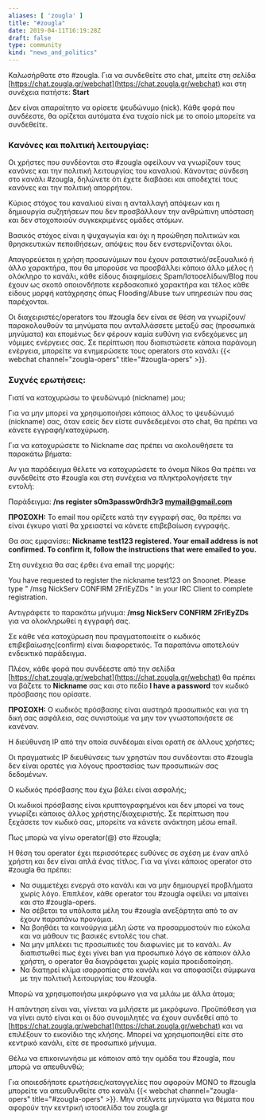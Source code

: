 ```yaml
---
aliases: [ 'zougla' ]
title: "#zougla"
date: 2019-04-11T16:19:28Z
draft: false
type: community
kind: "news_and_politics"
---
```


Καλωσήρθατε στο #zougla. Για να συνδεθείτε στο chat, μπείτε στη σελίδα [https://chat.zougla.gr/webchat](https://chat.zougla.gr/webchat) και στη συνέχεια πατήστε: **Start**

Δεν είναι απαραίτητο να ορίσετε ψευδώνυμο (nick). Κάθε φορά που συνδέεστε, θα ορίζεται αυτόματα ένα τυχαίο nick με το οποίο μπορείτε να συνδεθείτε.

### Κανόνες και πολιτική λειτουργίας:

Οι χρήστες που συνδέονται στο #zougla οφείλουν να γνωρίζουν τους κανόνες και την πολιτική λειτουργίας του καναλιού. Κάνοντας σύνδεση στο κανάλι #zougla, δηλώνετε ότι έχετε διαβάσει και αποδεχτεί τους κανόνες και την πολιτική απορρήτου.

Κύριος στόχος του καναλιού είναι η ανταλλαγή απόψεων και η δημιουργία συζητήσεων που δεν προσβάλλουν την ανθρώπινη υπόσταση και δεν στοχοποιούν συγκεκριμένες ομάδες ατόμων.

Βασικός στόχος είναι η ψυχαγωγία και όχι η προώθηση πολιτικών και θρησκευτικών πεποιθήσεων, απόψεις που δεν ενστερνίζονται όλοι.

Απαγορεύεται η χρήση προσωνύμιων που έχουν ρατσιστικό/σεξουαλικό ή άλλο χαρακτήρα, που θα μπορούσε να προσβάλλει κάποιο άλλο μέλος ή ολόκληρο το κανάλι, κάθε είδους διαφημίσεις Spam/Ιστοσελίδων/Blog που έχουν ως σκοπό οποιονδήποτε κερδοσκοπικό χαρακτήρα και τέλος κάθε είδους μορφή κατάχρησης όπως Flooding/Abuse των υπηρεσιών που σας παρέχονται.

Οι διαχειριστές/operators του #zougla δεν είναι σε θέση να γνωρίζουν/παρακολουθούν τα μηνύματα που ανταλλάσσετε μεταξύ σας (προσωπικά μηνύματα) και επομένως δεν φέρουν καμία ευθύνη για ενδεχόμενες μη νόμιμες ενέργειες σας. Σε περίπτωση που διαπιστώσετε κάποια παράνομη ενέργεια, μπορείτε να ενημερώσετε τους operators στο κανάλι {{< webchat channel="zougla-opers" title="#zougla-opers" >}}.

### Συχνές ερωτήσεις:

Γιατί να κατοχυρώσω το ψευδώνυμό (nickname) μου;

Για να μην μπορεί να χρησιμοποιήσει κάποιος άλλος το ψευδώνυμό (nickname) σας, όταν εσείς δεν είστε συνδεδεμένοι στο chat, θα πρέπει να κάνετε εγγραφή/κατοχύρωση.

Για να κατοχυρώσετε το Nickname σας πρέπει να ακολουθήσετε τα παρακάτω βήματα:

Αν για παράδειγμα θέλετε να κατοχυρώσετε το όνομα Nikos Θα πρέπει να συνδεθείτε στο #zougla και στη συνέχεια να πληκτρολογήσετε την εντολή:

Παράδειγμα: **/ns register s0m3passw0rdh3r3 mymail@gmail.com**

**ΠΡΟΣΟΧΗ:** Το email που ορίζετε κατά την εγγραφή σας, θα πρέπει να είναι έγκυρο γιατί θα χρειαστεί να κάνετε επιβεβαίωση εγγραφής.

Θα σας εμφανίσει: **Nickname test123 registered. Your email address is not confirmed. To confirm it, follow the instructions that were emailed to you.**

Στη συνέχεια θα σας έρθει ένα email της μορφής:

You have requested to register the nickname test123 on Snoonet. Please type " /msg NickServ CONFIRM 2FrlEyZDs " in your IRC Client to complete registration.

Αντιγράφετε το παρακάτω μήνυμα: **/msg NickServ CONFIRM 2FrlEyZDs** για να ολοκληρωθεί η εγγραφή σας.

Σε κάθε νέα κατοχύρωση που πραγματοποιείτε ο κωδικός επιβεβαίωσης(confirm) είναι διαφορετικός. Τα παραπάνω αποτελούν ενδεικτικό παράδειγμα.

Πλέον, κάθε φορά που συνδέεστε από την σελίδα [https://chat.zougla.gr/webchat](https://chat.zougla.gr/webchat) θα πρέπει να βάζετε το **Nickname** σας και στο πεδίο **I have a password** τον κωδικό πρόσβασης που ορίσατε.

**ΠΡΟΣΟΧΗ:** Ο κωδικός πρόσβασης είναι αυστηρά προσωπικός και για τη δική σας ασφάλεια, σας συνιστούμε να μην τον γνωστοποιήσετε σε κανέναν.

Η διεύθυνση IP από την οποία συνδέομαι είναι ορατή σε άλλους χρήστες;

Οι πραγματικές IP διευθύνσεις των χρηστών που συνδέονται στο #zougla δεν είναι ορατές για λόγους προστασίας των προσωπικών σας δεδομένων.

Ο κωδικός πρόσβασης που έχω βάλει είναι ασφαλής;

Οι κωδικοί πρόσβασης είναι κρυπτογραφημένοι και δεν μπορεί να τους γνωρίζει κάποιος άλλος χρήστης/διαχειριστής. Σε περίπτωση που ξεχάσετε τον κωδικό σας, μπορείτε να κάνετε ανάκτηση μέσω email.

Πως μπορώ να γίνω operator(@) στο #zougla;

Η θέση του operator έχει περισσότερες ευθύνες σε σχέση με έναν απλό χρήστη και δεν είναι απλά ένας τίτλος. Για να γίνει κάποιος operator στο #zougla θα πρέπει:

* Να συμμετέχει ενεργά στο κανάλι και να μην δημιουργεί προβλήματα χωρίς λόγο. Επιπλέον, κάθε operator του #zougla οφείλει να μπαίνει και στο #zougla-opers.
* Να σέβεται τα υπόλοιπα μέλη του #zougla ανεξάρτητα από το αν έχουν παραπάνω προνόμια.
* Να βοηθάει τα καινούργια μέλη ώστε να προσαρμοστούν πιο εύκολα και να μάθουν τις βασικές εντολές του chat.
* Να μην μπλέκει τις προσωπικές του διαφωνίες με το κανάλι. Αν διαπιστωθεί πως έχει γίνει ban για προσωπικό λόγο σε κάποιον άλλο χρήστη, ο operator θα διαγράφεται χωρίς καμία προειδοποίηση.
* Να διατηρεί κλίμα ισορροπίας στο κανάλι και να αποφασίζει σύμφωνα με την πολιτική λειτουργίας του #zougla.

Μπορώ να χρησιμοποιήσω μικρόφωνο για να μιλάω με άλλα άτομα;

Η απάντηση είναι ναι, γίνεται να μιλήσετε με μικρόφωνο. Προϋπόθεση για να γίνει αυτό είναι και οι δύο συνομιλητές να έχουν συνδεθεί από το [https://chat.zougla.gr/webchat](https://chat.zougla.gr/webchat) και να επιλέξουν το εικονίδιο της κλήσης. Μπορεί να χρησιμοποιηθεί είτε στο κεντρικό κανάλι, είτε σε προσωπικό μήνυμα.

Θέλω να επικοινωνήσω με κάποιον από την ομάδα του #zougla, που μπορώ να απευθυνθώ;

Για οποιεσδήποτε ερωτήσεις/καταγγελίες που αφορούν ΜΟΝΟ το #zougla μπορείτε να απευθυνθείτε στο κανάλι {{< webchat channel="zougla-opers" title="#zougla-opers" >}}. Μην στέλνετε μηνύματα για θέματα που αφορούν την κεντρική ιστοσελίδα του zougla.gr

